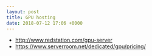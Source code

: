 ```yaml
---
layout: post
title: GPU hosting
date: 2018-07-12 17:06 +0000
---
```



* http://www.redstation.com/gpu-server
* https://www.serverroom.net/dedicated/gpu/pricing/